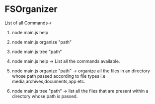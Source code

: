 # FSOrganizer
List of all Commands->
   1. node main.js help
   2. node main.js organize "path"
   3. node main.js tree "path"
   
  1. node main.js help -> List all the commands available.
  2. node main.js organize "path" -> organize all the files in an directory whose path passed according to file types i.e media,archives,documents,app etc.
  3. node main.js tree "path"  -> list all the files that are present within a directory whose path is passed.
